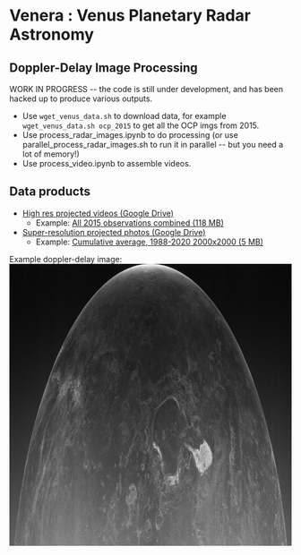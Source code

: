# Venera : Venus Planetary Radar Astronomy
## Doppler-Delay Image Processing

WORK IN PROGRESS -- the code is still under development, and has been hacked up to produce various outputs.

- Use `wget_venus_data.sh` to download data, for example `wget_venus_data.sh ocp_2015` to get all the OCP imgs from 2015. 
- Use process_radar_images.ipynb to do processing (or use parallel_process_radar_images.sh to run it in parallel -- but you need a lot of memory!)
- Use process_video.ipynb to assemble videos.

## Data products

- [High res projected videos (Google Drive)](https://drive.google.com/drive/folders/11YsTmb8AydKsmTp8NOlG0jSVC8TS2cPJ)
  - Example: [All 2015 observations combined (118 MB)](https://drive.google.com/file/d/11qP2Xkku4XNgmMXH052p0ebfdr-SKs_9)
- [Super-resolution projected photos (Google Drive)](https://drive.google.com/drive/folders/11WIMnZPHnMQXcip6fFitsQyXO6jqbWdo)
  - Example: [Cumulative average, 1988-2020 2000x2000 (5 MB)](https://drive.google.com/file/d/11d1ctpYEdp0TgNgoxYlh8hmKDqZ-8FUq)

Example doppler-delay image:
![venus_ocp_20150813_161747_small.png](/figures/venus_ocp_20150813_161747_small.png)
